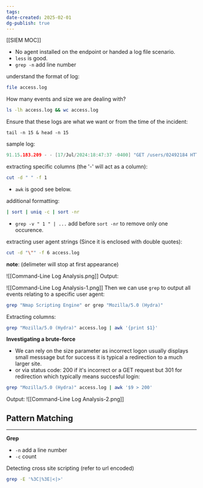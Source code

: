 ```yaml
---
tags: 
date-created: 2025-02-01
dg-publish: true
---
```

[[SIEM MOC]]

- No agent installed on the endpoint or handed a log file scenario.
- `less` is good.
- `grep -n` add line number

 understand the format of log:
```bash
file access.log
```

How many events and size we are dealing with?
```bash
ls -lh access.log && wc access.log
```

Ensure that these logs are what we want or from the time of the incident:
```
tail -n 15 & head -n 15
```

sample log:
```C
91.15.183.209 - - [17/Jul/2024:18:47:37 -0400] "GET /users/02492184 HTTP/1.1" 200 200 "-" "Mozilla/5.0 (Macintosh; Intel Mac OS X 10_15_7) AppleWebKit/537.36 (KHTML, like Gecko) Chrome/126.0.0.0 Safari/537.36"
```

extracting specific columns (the '-' will act as a column):
```bash
cut -d " " -f 1
```

- `awk` is good see below.

additional formatting:
```bash
| sort | uniq -c | sort -nr
```

- `grep -v " 1 " | ...` add before  `sort -nr` to remove only one occurence.

extracting user agent strings (Since it is enclosed with double quotes):
```bash
cut -d "\"" -f 6 access.log
```

**note**: (delimeter will stop at first appearance)

![[Command-Line Log Analysis.png]]
Output:

![[Command-Line Log Analysis-1.png]]
Then we can use `grep` to output all events relating to a specific user agent:

```bash
grep "Nmap Scripting Engine" or grep "Mozilla/5.0 (Hydra)"
```

Extracting columns:
```bash
grep "Mozilla/5.0 (Hydra)" access.log | awk '{print $1}'
```

**Investigating a brute-force**
- We can rely on the size parameter as incorrect logon usually displays small messsage but for success it is typical a redirection to a much larger site.
- or via status code: 200 if it's incorrect or a GET request but 301 for redirection which typically means succesful login:

```bash
grep "Mozilla/5.0 (Hydra)" access.log | awk '$9 > 200'
```

Output:
![[Command-Line Log Analysis-2.png]]
## Pattern Matching
---
**Grep**
- `-n` add a line number
- `-c` count

Detecting cross site scripting (refer to url encoded)
```bash
grep -E '%3C|%3E|<|>'
```

